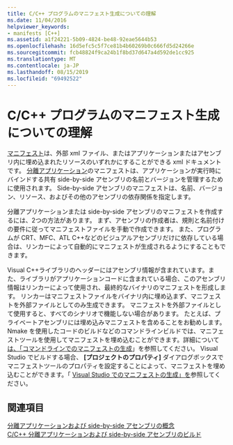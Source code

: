 ```yaml
---
title: C/C++ プログラムのマニフェスト生成についての理解
ms.date: 11/04/2016
helpviewer_keywords:
- manifests [C++]
ms.assetid: a1f24221-5b09-4824-be48-92eae5644b53
ms.openlocfilehash: 16d5efc5c5f7ce81b4b60269b0c666fd5d24266e
ms.sourcegitcommit: fcb48824f9ca24b1f8bd37d647a4d592de1cc925
ms.translationtype: MT
ms.contentlocale: ja-JP
ms.lasthandoff: 08/15/2019
ms.locfileid: "69492522"
---
```

# <a name="understanding-manifest-generation-for-cc-programs"></a>C/C++ プログラムのマニフェスト生成についての理解

[マニフェスト](/windows/win32/sbscs/manifests)は、外部 xml ファイル、またはアプリケーションまたはアセンブリ内に埋め込まれたリソースのいずれかにすることができる xml ドキュメントです。 [分離アプリケーション](/windows/win32/SbsCs/isolated-applications)のマニフェストは、アプリケーションが実行時にバインドする共有 side-by-side アセンブリの名前とバージョンを管理するために使用されます。 Side-by-side アセンブリのマニフェストは、名前、バージョン、リソース、およびその他のアセンブリの依存関係を指定します。

分離アプリケーションまたは side-by-side アセンブリのマニフェストを作成するには、2つの方法があります。 まず、アセンブリの作成者は、規則と名前付けの要件に従ってマニフェストファイルを手動で作成できます。 また、プログラムが CRT、MFC、ATL C++などのビジュアルアセンブリだけに依存している場合は、リンカーによって自動的にマニフェストが生成されるようにすることもできます。

Visual C++ライブラリのヘッダーにはアセンブリ情報が含まれています。また、ライブラリがアプリケーションコードに含まれている場合、このアセンブリ情報はリンカーによって使用され、最終的なバイナリのマニフェストを形成します。 リンカーはマニフェストファイルをバイナリ内に埋め込まず、マニフェストを外部ファイルとしてのみ生成できます。 マニフェストを外部ファイルとして使用すると、すべてのシナリオで機能しない場合があります。 たとえば、プライベートアセンブリには埋め込みマニフェストを含めることをお勧めします。 Nmake を使用したコードのビルドなどのコマンドラインビルドでは、マニフェストツールを使用してマニフェストを埋め込むことができます。詳細について[は、「コマンドラインでのマニフェストの生成](manifest-generation-at-the-command-line.md)」を参照してください。 Visual Studio でビルドする場合、 **[プロジェクトのプロパティ]** ダイアログボックスでマニフェストツールのプロパティを設定することによって、マニフェストを埋め込むことができます。「 [Visual Studio でのマニフェストの生成」を](manifest-generation-in-visual-studio.md)参照してください。

## <a name="see-also"></a>関連項目

[分離アプリケーションおよび side-by-side アセンブリの概念](concepts-of-isolated-applications-and-side-by-side-assemblies.md)<br/>
[C/C++ 分離アプリケーションおよび side-by-side アセンブリのビルド](building-c-cpp-isolated-applications-and-side-by-side-assemblies.md)
